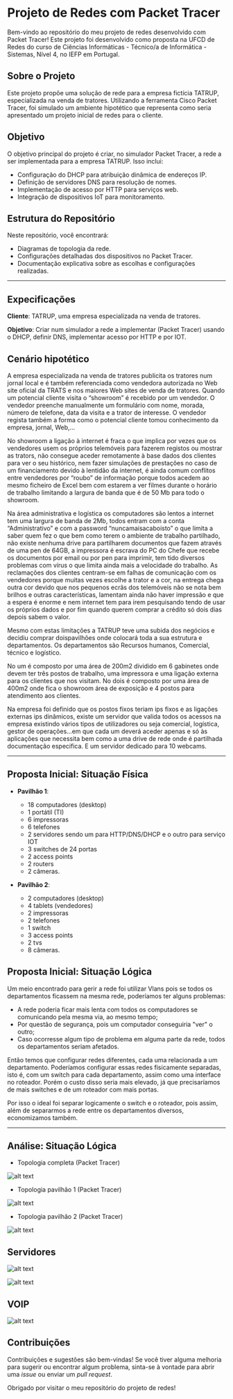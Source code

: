 # Projeto de Redes com Packet Tracer

Bem-vindo ao repositório do meu projeto de redes desenvolvido com Packet Tracer! Este projeto foi desenvolvido como proposta na UFCD de Redes do curso de Ciências Informáticas - Técnico/a de Informática - Sistemas, Nível 4, no IEFP em Portugal.

## Sobre o Projeto

Este projeto propõe uma solução de rede para a empresa fictícia TATRUP, especializada na venda de tratores. Utilizando a ferramenta Cisco Packet Tracer, foi simulado um ambiente hipotético que representa como seria apresentado um projeto inicial de redes para o cliente.

## Objetivo

O objetivo principal do projeto é criar, no simulador Packet Tracer, a rede a ser implementada para a empresa TATRUP. Isso inclui:

- Configuração do DHCP para atribuição dinâmica de endereços IP.
- Definição de servidores DNS para resolução de nomes.
- Implementação de acesso por HTTP para serviços web.
- Integração de dispositivos IoT para monitoramento.

## Estrutura do Repositório

Neste repositório, você encontrará:

- Diagramas de topologia da rede.
- Configurações detalhadas dos dispositivos no Packet Tracer.
- Documentação explicativa sobre as escolhas e configurações realizadas.

---

## Expecificações

<b>Cliente</b>: TATRUP, uma empresa especializada na venda de tratores.

<b>Objetivo</b>: Criar num simulador a rede a implementar (Packet Tracer) usando o DHCP, definir DNS, 
implementar acesso por HTTP e por IOT.

## Cenário hipotético

A empresa especializada na venda de tratores publicita os tratores num jornal local e é também referenciada como vendedora autorizada no Web site oficial da TRATS e nos maiores Web sites de venda de tratores. Quando um potencial cliente visita o “showroom” é recebido por um vendedor. O vendedor preenche manualmente um formulário com nome, morada, número de telefone, data da visita e a trator de interesse. O vendedor regista também a forma como o potencial cliente tomou conhecimento da empresa, jornal, Web,...

No showroom a ligação à internet é fraca o que implica por vezes que os vendedores usem os próprios telemóveis para fazerem registos ou mostrar as trators, não consegue aceder remotamente à base dados dos clientes para ver o seu histórico, nem fazer simulações de prestações no caso de um financiamento devido à lentidão da internet, é ainda comum conflitos entre vendedores por “roubo” de informação porque todos acedem ao mesmo ficheiro de Excel bem com estarem a ver filmes durante o horário de trabalho limitando a largura de banda que é de 50 Mb para todo o showroom.


Na área administrativa e logística os computadores são lentos a internet tem uma largura de banda de 2Mb, todos entram com a conta “Administrativo” e com a password “nuncamaisacaboisto” o que limita a saber quem fez o que bem como terem o ambiente de trabalho partilhado, não existe nenhuma drive para partilharem documentos que fazem através de uma pen de 64GB, a impressora é escrava do PC do Chefe que recebe os documentos por email ou por pen para imprimir, tem tido diversos problemas com vírus o que limita ainda mais a velocidade do trabalho. As reclamações dos clientes centram-se em falhas de comunicação com os vendedores porque muitas vezes escolhe a trator e a cor, na entrega chega outra cor devido que nos pequenos ecrãs dos telemóveis não se nota bem brilhos e outras características, lamentam ainda não haver impressão e que a espera é enorme e nem internet tem para irem pesquisando tendo de usar os próprios dados e por fim quando querem comprar a crédito só dois dias depois sabem o valor.

Mesmo com estas limitações a TATRUP teve uma subida dos negócios e decidiu comprar doispavilhões onde colocará toda a sua estrutura e departamentos. Os departamentos são Recursos humanos, Comercial, técnico e logístico.

No um é composto por uma área de 200m2 dividido em 6 gabinetes onde devem ter três postos de trabalho, uma impressora e uma ligação externa para os clientes que nos visitam. No dois é composto por uma área de 400m2 onde fica o showroom área de exposição e 4 postos para atendimento aos clientes.


Na empresa foi definido que os postos fixos teriam ips fixos e as ligações externas ips dinâmicos, existe um servidor que valida todos os acessos na empresa existindo vários tipos de utilizadores ou seja comercial, logística, gestor de operações…em que cada um deverá aceder apenas e só às aplicações que necessita bem como a uma drive de rede onde é partilhada documentação 
especifica. E um servidor dedicado para 10 webcams.

---

## Proposta Inicial: Situação Física

  - <b>Pavilhão 1</b>: 

    - 18 computadores (desktop)
    - 1 portátil (TI)
    - 6 impressoras
    - 6 telefones
    - 2 servidores sendo um para HTTP/DNS/DHCP e o outro para serviço IOT
    - 3 switches de 24 portas
    - 2 access points
    - 2 routers
    - 2 câmeras.


  - <b>Pavilhão 2</b>: 
    - 2 computadores (desktop)
    - 4 tablets (vendedores)
    - 2 impressoras
    - 2 telefones
    - 1 switch
    - 3 access points
    - 2 tvs
    - 8 câmeras.
    
## Proposta Inicial: Situação Lógica

Um meio encontrado para gerir a rede foi utilizar Vlans pois se todos os departamentos ficassem na mesma rede, poderíamos ter alguns problemas:
- A rede poderia ficar mais lenta com todos os computadores se comunicando pela mesma via, ao mesmo tempo;
- Por questão de segurança, pois um computador conseguiria "ver" o outro;
- Caso ocorresse algum tipo de problema em alguma parte da rede, todos os departamentos seriam afetados.

Então temos que configurar redes diferentes, cada uma relacionada a um departamento. Poderíamos configurar essas redes fisicamente separadas, isto é, com um switch para cada departamento, assim como uma interface no roteador. Porém o custo disso seria mais elevado, já que precisaríamos de mais switches e de um roteador com mais portas.

Por isso o ideal foi separar logicamente o switch e o roteador, pois assim, além de separarmos a rede entre os departamentos diversos, economizamos também.

---
                        
## Análise: Situação Lógica 

  - Topologia completa (Packet Tracer)</b>

![alt text](https://raw.github.com/NathSantos2024/Projeto_Redes/master/topologiacompleta.png)

   - Topologia pavilhão 1 (Packet Tracer)</b>

![alt text](https://raw.github.com/NathSantos2024/Projeto_Redes/master/topologiapavilhão1.png)

   - Topologia pavilhão 2 (Packet Tracer)</b>

![alt text](https://raw.github.com/NathSantos2024/Projeto_Redes/master/topologiapavilhão2.png)   

## Servidores
![alt text](https://raw.github.com/NathSantos2024/Projeto_Redes/master/ServidorHTTP_DNS_DHCP.png)

![alt text](https://raw.github.com/NathSantos2024/Projeto_Redes/master/ServidorIOT.png)

## VOIP
![alt text](https://raw.github.com/NathSantos2024/Projeto_Redes/master/VOIP.png)


## Contribuições

Contribuições e sugestões são bem-vindas! Se você tiver alguma melhoria para sugerir ou encontrar algum problema, sinta-se à vontade para abrir uma *issue* ou enviar um *pull request*.

Obrigado por visitar o meu repositório do projeto de redes!

  


    

